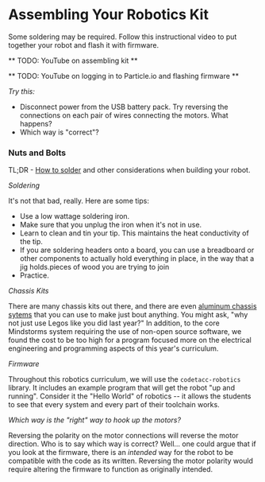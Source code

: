 # Assembling Your Robotics Kit

Some soldering may be required. Follow this instructional video to put together your robot and flash it with firmware.

** TODO: YouTube on assembling kit **

** TODO: YouTube on logging in to Particle.io and flashing firmware **

_*Try this:*_

- Disconnect power from the USB battery pack. Try reversing the connections on each pair of wires connecting the motors. What happens?
- Which way is "correct"?

### Nuts and Bolts

TL;DR - [How to solder](https://www.youtube.com/watch?v=QKbJxytERvg) and other considerations when building your robot.

_*Soldering*_

It's not that bad, really. Here are some tips:

- Use a low wattage soldering iron.
- Make sure that you unplug the iron when it's not in use.
- Learn to clean and tin your tip. This maintains the heat conductivity of the tip.
- If you are soldering headers onto a board, you can use a breadboard or other components to actually hold everything in place, in the way that a jig holds.pieces of wood you are trying to join
- Practice.

_*Chassis Kits*_

There are many chassis kits out there, and there are even [aluminum chassis sytems](https://youtu.be/mxAWhiE75Og) that you can use to make just bout anything. You might ask, "why not just use Legos like you did last year?" In addition, to the core Mindstorms system requiring the use of non-open source software, we found the cost to be too high for a program focused more on the electrical engineering and programming aspects of this year's curriculum.

_*Firmware*_

Throughout this robotics curriculum, we will use the ```codetacc-robotics``` library. It includes an example program that will get the robot "up and running". Consider it the "Hello World" of robotics -- it allows the students to see that every system and every part of their toolchain works.

_*Which way is the "right" way to hook up the motors?*_

Reversing the polarity on the motor connections will reverse the motor direction. Who is to say which way is correct? Well... one could argue that if you look at the firmware, there is an _intended_ way for the robot to be compatible with the code as its written. Reversing the motor polarity would require altering the firmware to function as originally intended.